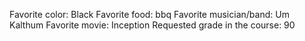 Favorite color: Black
Favorite food: bbq
Favorite musician/band: Um Kalthum
Favorite movie: Inception
Requested grade in the course: 90
